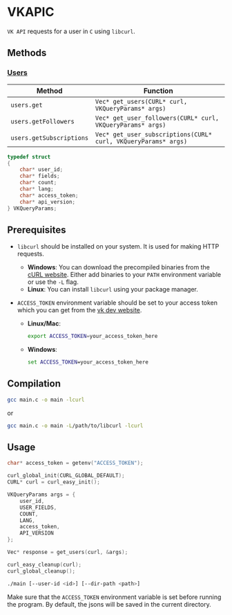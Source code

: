 # VKAPIC 

`VK API` requests for a user in `C` using `libcurl`. 

## Methods
### [Users](https://dev.vk.com/method/users)

| Method                   | Function                                                       |
| ------------------------ | -------------------------------------------------------------- |
| `users.get`              | `Vec* get_users(CURL* curl, VKQueryParams* args)`              |
| `users.getFollowers`     | `Vec* get_user_followers(CURL* curl, VKQueryParams* args)`     |
| `users.getSubscriptions` | `Vec* get_user_subscriptions(CURL* curl, VKQueryParams* args)` |

```C
typedef struct 
{
    char* user_id;
    char* fields;
    char* count;
    char* lang;
    char* access_token;
    char* api_version;
} VKQueryParams;
```

## Prerequisites

- `libcurl` should be installed on your system. It is used for making HTTP requests.
  - **Windows**: You can download the precompiled binaries from the [cURL website](https://curl.se/windows/). Either add binaries to your `PATH` environment variable or use the `-L` flag.
  - **Linux**: You can install `libcurl` using your package manager. 

- `ACCESS_TOKEN` environment variable should be set to your access token which you can get from the [vk dev website](https://dev.vk.com/).
  - **Linux/Mac**:
    ```bash
    export ACCESS_TOKEN=your_access_token_here
    ```
  - **Windows**:
    ```cmd
    set ACCESS_TOKEN=your_access_token_here
    ```

## Compilation

```bash
gcc main.c -o main -lcurl
```

or

```bash
gcc main.c -o main -L/path/to/libcurl -lcurl
```

## Usage

```C
char* access_token = getenv("ACCESS_TOKEN");

curl_global_init(CURL_GLOBAL_DEFAULT);
CURL* curl = curl_easy_init();

VKQueryParams args = {
    user_id,
    USER_FIELDS,
    COUNT,
    LANG,
    access_token,
    API_VERSION
};

Vec* response = get_users(curl, &args);

curl_easy_cleanup(curl);
curl_global_cleanup();
```

```bash
./main [--user-id <id>] [--dir-path <path>]
```

Make sure that the `ACCESS_TOKEN` environment variable is set before running the program.
By default, the jsons will be saved in the current directory.
